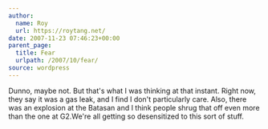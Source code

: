 ```yaml
---
author:
  name: Roy
  url: https://roytang.net/
date: 2007-11-23 07:46:23+00:00
parent_page:
  title: Fear
  urlpath: /2007/10/fear/
source: wordpress
---
```


Dunno, maybe not. But that's what I was thinking at that instant. Right now,  they say it was a gas leak, and I find I don't particularly care. Also, there  was an explosion at the Batasan and I think people shrug that off even more  than the one at G2.We're all getting so desensitized to this sort of stuff.